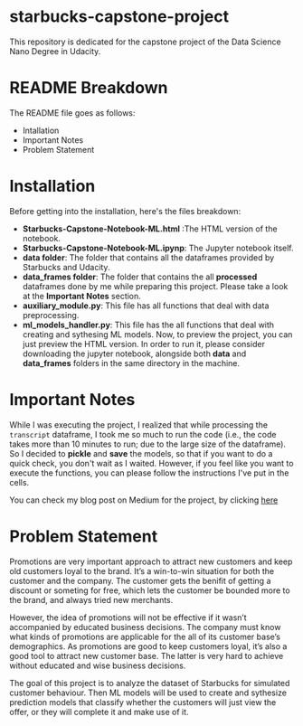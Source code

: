 # starbucks-capstone-project
This repository is dedicated for the capstone project of the Data Science Nano Degree in Udacity.
# README Breakdown 
The README file goes as follows: 
- Intallation 
- Important Notes 
- Problem Statement 
# Installation 
Before getting into the installation, here's the files breakdown: 
- **Starbucks-Capstone-Notebook-ML.html** :The HTML version of the notebook. 
- **Starbucks-Capstone-Notebook-ML.ipynp**: The Jupyter notebook itself. 
- **data folder**: The folder that contains all the dataframes provided by Starbucks and Udacity. 
- **data_frames folder**: The folder that contains the all **processed** dataframes done by me while preparing this project. Please take a look at the **Important Notes** section. 
- **auxiliary_module.py**: This file has all functions that deal with data preprocessing. 
- **ml_models_handler.py**: This file has the all functions that deal with creating and sythesing ML models. 
Now, to preview the project, you can just preview the HTML version. In order to run it, please consider downloading the jupyter notebook, alongside both **data** and **data_frames** folders in the same directory in the machine. 
# Important Notes 
While I was executing the project, I realized that while processing the `transcript` dataframe, I took me so much to run the code (i.e., the code takes more than 10 minutes to run; due to the large size of the dataframe). So I decided to **pickle** and **save** the models, so that if you want to do a quick check, you don't wait as I waited. However, if you feel like you want to execute the functions, you can please follow the instructions I've put in the cells. 

You can check my blog post on Medium for the project, by clicking [here](https://medium.com/@majed.engineers/how-to-predict-customers-against-your-promotions-the-starbucks-promotions-case-study-ed13e811f073)
# Problem Statement
Promotions are very important approach to attract new customers and keep old customers loyal to the brand. It’s a win-to-win situation for both the customer and the company. The customer gets the benifit of getting a discount or someting for free, which lets the customer be bounded more to the brand, and always tried new merchants.

However, the idea of promotions will not be effective if it wasn’t accompanied by educated business decisions. The company must know what kinds of promotions are applicable for the all of its customer base’s demographics. As promotions are good to keep customers loyal, it’s also a good tool to attract new customer base. The latter is very hard to achieve without educated and wise business decisions.

The goal of this project is to analyze the dataset of Starbucks for simulated customer behaviour. Then ML models will be used to create and sythesize prediction models that classify whether the customers will just view the offer, or they will complete it and make use of it.


